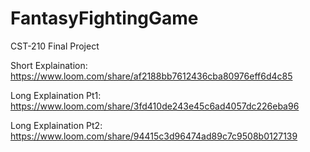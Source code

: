 # FantasyFightingGame
CST-210 Final Project

Short Explaination: https://www.loom.com/share/af2188bb7612436cba80976eff6d4c85

Long Explaination Pt1: https://www.loom.com/share/3fd410de243e45c6ad4057dc226eba96

Long Explaination Pt2: https://www.loom.com/share/94415c3d96474ad89c7c9508b0127139
